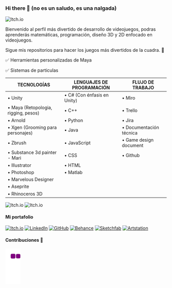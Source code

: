 ### Hi there 👋 (no es un saludo, es una nalgada)

![Itch.io](https://img.itch.zone/aW1nLzExMzY2NzczLnBuZw==/original/yZ9O8B.png)

Bienvenido al perfil más divertido de desarrollo de videojuegos, podras aprenderás matemáticas, programación, diseño 3D y 2D enfocado en videojuegos.

Sigue mis repositorios para hacer los juegos más divertidos de la cuadra. 🥶

✅ Herramientas personalizadas de Maya

✅ Sistemas de particulas 



| TECNOLOGÍAS                           | LENGUAJES DE PROGRAMACIÓN   | FLUJO DE TRABAJO  |
| -------------                         | -------------               | ------------- |
| •	Unity                               | •	C# (Con énfasis en Unity) | •	Miro |
| •	Maya (Retopologia, rigging, pesos)  | •	C++                       | •	Trello  |
| •	Arnold                              | •	Python                    | •	Jira |
| •	Xgen (Grooming para personajes)     | •	Java                      | •	Documentación técnica  |
| •	Zbrush                              | •	JavaScript                | •	Game design document  |
| •	Substance 3d painter - Mari         | •	CSS                       | • Github|
| •	Illustrator                         | •	HTML                      | |
| •	Photoshop                           | •	Matlab                    | |
| •	Marvelous Designer                  |                             | |
| •	Aseprite                            |                             | |
| •	Rhinoceros 3D                       |                             | |


![Itch.io](https://i.postimg.cc/g28mM1fq/1.gif)
![Itch.io](https://i.postimg.cc/3NqY6h89/Triangulo-Caminado.gif)

#### Mi portafolio

[![Itch.io](https://img.shields.io/badge/Itch.io-FA5C5C?style=for-the-badge&logo=itchdotio&logoColor=white)](https://roo-wiki.itch.io/)
[![LinkedIn](https://img.shields.io/badge/LinkedIn-0077B5?style=for-the-badge&logo=linkedin&logoColor=white)](https://www.linkedin.com/in/bisarremochi/)
[![GitHub](https://img.shields.io/badge/GitHub-100000?style=for-the-badge&logo=github&logoColor=white)](https://github.com/RooWiki)
[![Behance](https://img.shields.io/badge/-Behance-blue?style=for-the-badge&logo=behance&logoColor=white)](https://www.behance.net/santi857)
[![Sketchfab](https://i.postimg.cc/2j70k3ms/1.jpg)](https://sketchfab.com/andrespineros)
[![Artstation](https://i.postimg.cc/k46dr8kP/sass.png)](https://www.artstation.com/roowiki)

#### Contribuciones 🐍
![snake gif](https://github.com/roowiki/roowiki/blob/output/github-contribution-grid-snake.gif)


<!--
**RooWiki/RooWiki** is a ✨ _special_ ✨ repository because its `README.md` (this file) appears on your GitHub profile.

Here are some ideas to get you started:

- 🔭 I’m currently working on ...
- 🌱 I’m currently learning ...
- 👯 I’m looking to collaborate on ...
- 🤔 I’m looking for help with ...
- 💬 Ask me about ...
- 📫 How to reach me: ...
- 😄 Pronouns: ...
- ⚡ Fun fact: ...
-->
